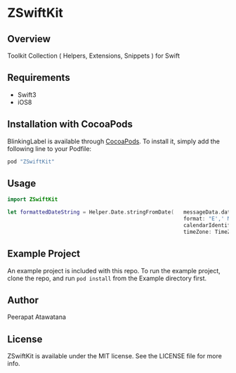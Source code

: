 # ZSwiftKit

## Overview

Toolkit Collection ( Helpers, Extensions, Snippets ) for Swift

## Requirements
* Swift3
* iOS8

## Installation with CocoaPods

BlinkingLabel is available through [CocoaPods](http://cocoapods.org). To install
it, simply add the following line to your Podfile:

```ruby
pod "ZSwiftKit"
```

## Usage

```Swift
import ZSwiftKit

let formattedDateString = Helper.Date.stringFromDate(   messageData.date,
                                                        format: "E',' MMM d',' yyyy",
                                                        calendarIdentifier: Calendar.Identifier.gregorian,
                                                        timeZone: TimeZone(abbreviation: "ICT")!)

```

## Example Project

An example project is included with this repo.  To run the example project, clone the repo, and run `pod install` from the Example directory first.

## Author

Peerapat Atawatana

## License

ZSwiftKit is available under the MIT license. See the LICENSE file for more info.
